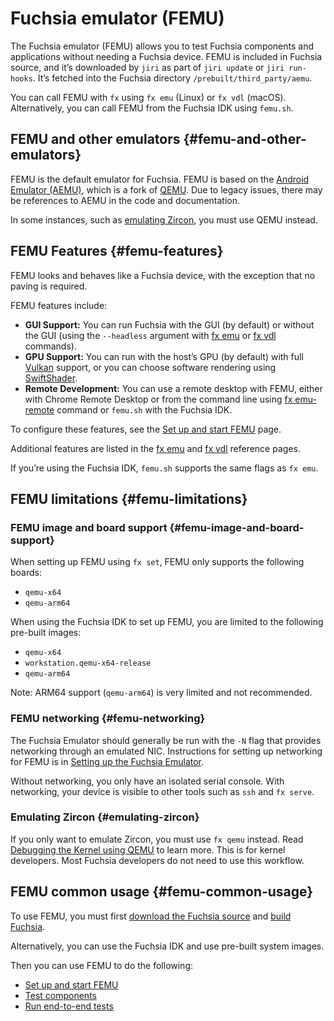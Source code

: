 # Fuchsia emulator (FEMU)

The Fuchsia emulator (FEMU) allows you to test Fuchsia components and applications without needing a Fuchsia device.
FEMU is included in Fuchsia source, and it’s downloaded by `jiri` as part of `jiri update` or `jiri run-hooks`.
It’s fetched into the Fuchsia directory `/prebuilt/third_party/aemu`.

You can call FEMU with `fx` using `fx emu` (Linux) or `fx vdl` (macOS). Alternatively, 
you can call FEMU from the Fuchsia IDK using `femu.sh`.

## FEMU and other emulators {#femu-and-other-emulators}

FEMU is the default emulator for Fuchsia. FEMU is based on the
[Android Emulator (AEMU)](https://developer.android.com/studio/run/emulator), which is a fork of
[QEMU](https://www.qemu.org/). Due to legacy issues, there may be references to AEMU in the code and documentation.

In some instances, such as [emulating Zircon](#emulating-zircon), you must use QEMU instead.


## FEMU Features {#femu-features}

FEMU looks and behaves like a Fuchsia device, with the exception that no paving is required.

FEMU features include:

*   **GUI Support:** You can run Fuchsia with the GUI (by default) or without the GUI
    (using the `--headless` argument with [fx emu](https://fuchsia.dev/reference/tools/fx/cmd/emu)
    or [fx vdl](https://fuchsia.dev/reference/tools/fx/cmd/vdl) commands).
*   **GPU Support:** You can run with the host’s GPU (by default) with full
    [Vulkan](/docs/concepts/graphics/magma/vulkan.md) support, or you can choose
    software rendering using [SwiftShader](https://swiftshader.googlesource.com/SwiftShader/).
*   **Remote Development:** You can use a remote desktop with FEMU, either with Chrome Remote Desktop
     or from the command line using [fx emu-remote](https://fuchsia.dev/reference/tools/fx/cmd/emu-remote)
     command or `femu.sh` with the Fuchsia IDK.

To configure these features, see the [Set up and start FEMU](/docs/get-started/set_up_femu.md)
page.

Additional features are listed in the [fx emu](https://fuchsia.dev/reference/tools/fx/cmd/emu)
and [fx vdl](https://fuchsia.dev/reference/tools/fx/cmd/vdl) reference pages.

If you’re using the Fuchsia IDK, `femu.sh` supports the same flags as `fx emu`.


## FEMU limitations {#femu-limitations}

### FEMU image and board support {#femu-image-and-board-support}

When setting up FEMU using `fx set`, FEMU only supports the following boards:

*   `qemu-x64`
*   `qemu-arm64`

When using the Fuchsia IDK to set up FEMU, you are limited to the following pre-built images:

*   `qemu-x64`
*   `workstation.qemu-x64-release`
*   `qemu-arm64`

Note: ARM64 support (`qemu-arm64`) is very limited and not recommended.

### FEMU networking  {#femu-networking}

The Fuchsia Emulator should generally be run with the `-N` flag that provides networking through an
emulated NIC. Instructions for setting up networking for FEMU is in
[Setting up the Fuchsia Emulator](/docs/get-started/set_up_femu.md).

Without networking, you only have an isolated serial console. With networking,
your device is visible to other tools such as `ssh` and `fx serve`.


### Emulating Zircon {#emulating-zircon}

If you only want to emulate Zircon, you must use `fx qemu` instead. Read
[Debugging the Kernel using QEMU](/docs/development/debugging/qemu.md) to
learn more. This is for kernel developers. Most Fuchsia developers do not need
to use this workflow.


## FEMU common usage  {#femu-common-usage}

To use FEMU, you must first
[download the Fuchsia source](/docs/get-started/get_fuchsia_source.md)
and [build Fuchsia](/docs/get-started/build_fuchsia.md).

Alternatively, you can use the Fuchsia IDK and use pre-built system images.

Then you can use FEMU to do the following:

*   [Set up and start FEMU](/docs/get-started/set_up_femu.md)
*   [Test components](/docs/development/run/run-test-component.md)
*   [Run end-to-end tests](/docs/development/testing/run_an_end_to_end_test.md)
